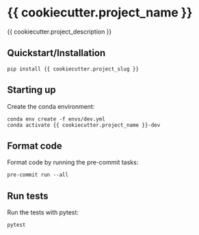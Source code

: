 # {{ cookiecutter.project_name }}

{{ cookiecutter.project_description }}


## Quickstart/Installation

```shell
pip install {{ cookiecutter.project_slug }}
```


## Starting up

Create the conda environment:

```shell
conda env create -f envs/dev.yml
conda activate {{ cookiecutter.project_name }}-dev
```


## Format code

Format code by running the pre-commit tasks:

```shell
pre-commit run --all
```


## Run tests

Run the tests with pytest:

```shell
pytest
```
